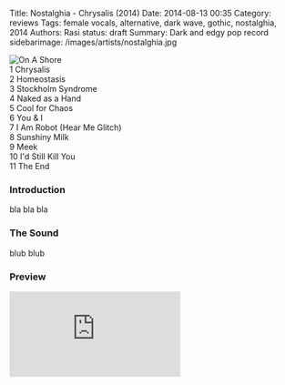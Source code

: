 Title: Nostalghia - Chrysalis (2014)
Date: 2014-08-13 00:35
Category: reviews
Tags: female vocals, alternative, dark wave, gothic, nostalghia, 2014
Authors: Rasi
status: draft
Summary: Dark and edgy pop record
sidebarimage: /images/artists/nostalghia.jpg


<div id="covertracks">
    <div id="cover">
<img src="/images/covers/cover-chrysalis.jpg" alt="On A Shore">
    </div>
    <div id="tracklist">
1 Chrysalis<br />
2 Homeostasis<br />
3 Stockholm Syndrome<br />
4 Naked as a Hand<br />
5 Cool for Chaos<br />
6 You & I<br />
7 I Am Robot (Hear Me Glitch)<br />
8 Sunshiny Milk<br />
9 Meek<br />
10 I'd Still Kill You<br />
11 The End<br />
    </div>
</div>

### Introduction
bla bla bla

### The Sound
blub blub

### Preview
<iframe src="https://embed.spotify.com/?uri=spotify:track:3yOk3rKG7E2hlVQB2XNJX9" frameborder="0" allowtransparency="true"></iframe>


